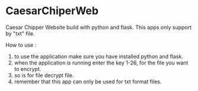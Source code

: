 # CaesarChiperWeb
Caesar Chipper Website build with python and flask. This apps only support by "txt" file.

How to use :
1. to use the application make sure you have installed python and flask.
2. when the application is running enter the key 1-26, for the file you want to encrypt.
3. so is for file decrypt file.
4. remember that this app can only be used for txt format files.
